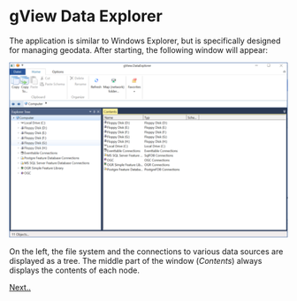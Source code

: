 gView Data Explorer
===================

The application is similar to Windows Explorer, but is specifically designed for managing 
geodata. After starting, the following window will appear:

![dataexplorer1](img/dataexplorer1.png)

On the left, the file system and the connections to various data sources are displayed as a tree. 
The middle part of the window (*Contents*) always displays the contents of each node.

[Next..](../../server/index.md)